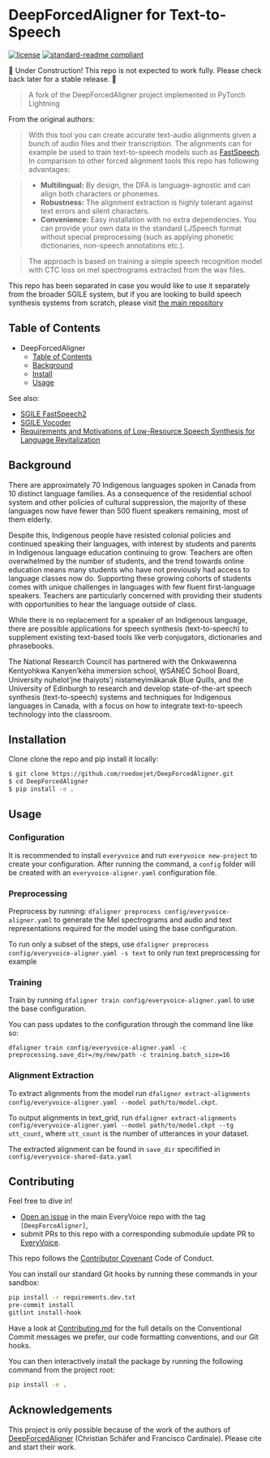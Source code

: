 # DeepForcedAligner for Text-to-Speech

<!-- [![codecov](https://codecov.io/gh/roedoejet/g2p/branch/master/graph/badge.svg)](https://codecov.io/gh/roedoejet/g2p) -->
<!-- [![Build Status](https://github.com/roedoejet/g2p/actions/workflows/tests.yml/badge.svg)](https://github.com/roedoejet/g2p/actions) -->
<!-- [![PyPI package](https://img.shields.io/pypi/v/hifigan.svg)](https://pypi.org/project/g2p/) -->
[![license](https://img.shields.io/badge/Licence-MIT-green)](LICENSE)
[![standard-readme compliant](https://img.shields.io/badge/readme%20style-standard-brightgreen.svg?style=flat-square)](https://github.com/roedoejet/DeepForcedAligner)

🚧 Under Construction! This repo is not expected to work fully. Please check back later for a stable release. 🚧

> A fork of the DeepForcedAligner project implemented in PyTorch Lightning

From the original authors:

> With this tool you can create accurate text-audio alignments given a bunch of audio files and their transcription. The alignments can for example be used to train text-to-speech models such as
[FastSpeech](https://arxiv.org/abs/1905.09263?utm_source=feedburner&utm_medium=feed&utm_campaign=Feed%253A+arxiv%252FQSXk+%2528ExcitingAds%2521+cs+updates+on+arXiv.org%2529). In comparison to other forced alignment tools this repo has following advantages:

>  - **Multilingual:** By design, the DFA is language-agnostic and can align both characters or phonemes.
>  - **Robustness:** The alignment extraction is highly tolerant against text errors and silent characters.
>  - **Convenience:** Easy installation with no extra dependencies. You can provide your own data in the standard LJSpeech format without special preprocessing (such as applying phonetic dictionaries, non-speech annotations etc.).

> The approach is based on training a simple speech recognition model with CTC loss on mel spectrograms extracted from the wav files.


This repo has been separated in case you would like to use it separately from the broader SGILE system, but if you are looking to build speech synthesis systems from scratch, please visit [the main repository](https://github.com/roedoejet/EveryVoice)

## Table of Contents
- DeepForcedAligner
  - [Table of Contents](#table-of-contents)
  - [Background](#background)
  - [Install](#install)
  - [Usage](#usage)
  <!-- - [How to Cite](#citation)
  - [License](#license) -->

See also:
  - [SGILE FastSpeech2](https://github.com/roedoejet/FastSpeech2_lightning)
  - [SGILE Vocoder](https://github.com/roedoejet/HiFiGAN_iSTFT_lightning)
  - [Requirements and Motivations of Low-Resource Speech Synthesis for Language Revitalization](https://aclanthology.org/2022.acl-long.507/)

## Background

There are approximately 70 Indigenous languages spoken in Canada from 10 distinct language families.  As a consequence of the residential school system and other policies of cultural suppression, the majority of these languages now have fewer than 500 fluent speakers remaining, most of them elderly.

Despite this, Indigenous people have resisted colonial policies and continued speaking their languages, with interest by students and parents in Indigenous language education continuing to grow. Teachers are often overwhelmed by the number of students, and the trend towards online education means many students who have not previously had access to language classes now do. Supporting these growing cohorts of students comes with unique challenges in languages with few fluent first-language speakers. Teachers are particularly concerned with providing their students with opportunities to hear the language outside of class.

While there is no replacement for a speaker of an Indigenous language, there are possible applications for speech synthesis (text-to-speech) to supplement existing text-based tools like verb conjugators, dictionaries and phrasebooks.

The National Research Council has partnered with the Onkwawenna Kentyohkwa Kanyen’kéha immersion school, W̱SÁNEĆ School Board, University nuhelot’įne thaiyots’į nistameyimâkanak Blue Quills, and the University of Edinburgh to research and develop state-of-the-art speech synthesis (text-to-speech) systems and techniques for Indigenous languages in Canada, with a focus on how to integrate text-to-speech technology into the classroom.

## Installation

Clone clone the repo and pip install it locally:

```sh
$ git clone https://github.com/roedoejet/DeepForcedAligner.git
$ cd DeepForcedAligner
$ pip install -e .
```

## Usage

### Configuration

It is recommended to install `everyvoice` and run `everyvoice new-project` to create your configuration. After running the command, a `config` folder will be created with an `everyvoice-aligner.yaml` configuration file.

### Preprocessing

Preprocess by running: `dfaligner preprocess config/everyvoice-aligner.yaml` to generate the Mel spectrograms and audio and text representations required for the model using the base configuration.

To run only a subset of the steps, use `dfaligner preprocess config/everyvoice-aligner.yaml -s text` to only run text preprocessing for example

### Training

Train by running `dfaligner train config/everyvoice-aligner.yaml` to use the base configuration.

You can pass updates to the configuration through the command line like so:

`dfaligner train config/everyvoice-aligner.yaml -c preprocessing.save_dir=/my/new/path -c training.batch_size=16`

### Alignment Extraction

To extract alignments from the model run `dfaligner extract-alignments config/everyvoice-aligner.yaml --model path/to/model.ckpt`.

To output alignments in text\_grid, run `dfaligner extract-alignments config/everyvoice-aligner.yaml --model path/to/model.ckpt --tg utt_count`, where `utt_count` is the number of utterances in your dataset.

The extracted alignment can be found in `save_dir` specifified in `config/everyvoice-shared-data.yaml`

## Contributing

Feel free to dive in!
 - [Open an issue](https://github.com/roedoejet/EveryVoice/issues/new) in the main EveryVoice repo with the tag `[DeepForceAligner]`,
 - submit PRs to this repo with a corresponding submodule update PR to [EveryVoice](https://github.com/roedoejet/EveryVoice).

This repo follows the [Contributor Covenant](http://contributor-covenant.org/version/1/3/0/) Code of Conduct.

You can install our standard Git hooks by running these commands in your sandbox:

```sh
pip install -r requirements.dev.txt
pre-commit install
gitlint install-hook
```

Have a look at [Contributing.md](https://github.com/roedoejet/EveryVoice/blob/main/Contributing.md)
for the full details on the Conventional Commit messages we prefer, our code
formatting conventions, and our Git hooks.

You can then interactively install the package by running the following command from the project root:

```sh
pip install -e .
```


## Acknowledgements

This project is only possible because of the work of the authors of [DeepForcedAligner](https://github.com/as-ideas/DeepForcedAligner) (Christian Schäfer and Francisco Cardinale). Please cite and start their work.
